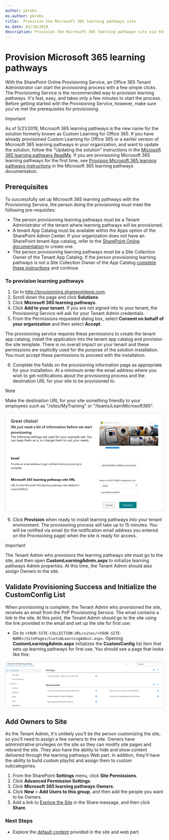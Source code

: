 ```yaml
---
author: pkrebs
ms.author: pkrebs
title:  Provision the Microsoft 365 learning pathways site
ms.date: 02/10/2019
description: Provision the Microsoft 365 learning pathways site via the SharePoint Provisioning Service
---
```


# Provision Microsoft 365 learning pathways

With the SharePoint Online Provisioning Service, an Office 365 Tenant Administrator can start the provisioning process with a few simple clicks. The Provisioning Service is the recommended way to provision learning pathways. It's fast, easy, and takes only a few minutes to start the process. Before getting started with the Provisioning Service, however, make sure you've met the prerequisites for provisioning.

> [!IMPORTANT]
> As of 5/21/2019, Microsoft 365 learning pathways is the new name for the solution formerly known as Custom Learning for Office 365. If you have already provisioned Custom Learning for Office 365 or a earlier version of Microsoft 365 learning pathways in your organization, and want to update the solution, follow the “Updating the solution” instructions in the [Microsoft 365 learning pathways ReadMe](https://github.com/pnp/custom-learning-office-365). If you are provisioning Microsoft 365 learning pathways for the first time, see [Provision Microsoft 365 learning pathways instructions]( https://docs.microsoft.com/en-us/office365/customlearning/custom_provision) in the Microsoft 365 learning pathways documentation.  

## Prerequisites
 
To successfully set up Microsoft 365 learning pathways with the Provisioning Service, the person doing the provisioning must meet the following pre-requisites: 
 
- The person provisioning learning pathways must be a Tenant Administrator of the tenant where learning pathways will be provisioned.  
- A tenant App Catalog must be available within the Apps option of the SharePoint Admin Center. If your organization does not have an SharePoint tenant App catalog, refer to the [SharePoint Online documentation](https://docs.microsoft.com/en-us/sharepoint/use-app-catalog) to create one.  
- The person provisioning learning pathways must be a Site Collection Owner of the Tenant App Catalog. If the person provisioning learning pathways is not a Site Collection Owner of the App Catalog [complete these instructions](addappadmin.md) and continue. 

### To provision learning pathways

1. Go to http://provisioning.sharepointpnp.com.
2. Scroll down the page and click **Solutions**.
3. Click **Microsoft 365 learning pathways**.
4. Click **Add to your tenant**. If you are not signed into to your tenant, the Provisioning Service will ask for your Tenant Admin credentials. 
5. From the Permissions requested dialog box, select **Consent on behalf of your organization** and then select **Accept**.

The provisioning service requires these permissions to create the tenant app catalog, install the application into the tenant app catalog and provision the site template. There is no overall impact on your tenant and these permissions are explicitly used for the purpose of the solution installation. You must accept these permissions to proceed with the installation.

6. Complete the fields on the provisioning information page as appropriate for your installation. At a minimum enter the email address where you wish to get notifications about the provisioning process and the destination URL for your site to be provisioned to.  
> [!NOTE]
> Make the destination URL for your site something friendly to your employees such as "/sites/MyTraining" or "/teams/LearnMicrosoft365".

![inst_options.png](media/inst_options.png)

6. Click **Provision** when ready to install learning pathways into your tenant environment.  The provisioning process will take up to 15 minutes. You will be notified via email (to the notification email address you entered on the Provisioning page) when the site is ready for access. 

> [!IMPORTANT]
> The Tenant Admin who provisions the learning pathways site must go to the site, and then open **CustomLearningAdmin.aspx** to initialize learning pathways Admin properties. At this time, the Tenant Admin should also assign Owners to the site. 

## Validate Provisioning Success and Initialize the CustomConfig List

When provisioning is complete, the Tenant Admin who provisioned the site, receives an email from the PnP Provisioning Service. The email contains a link to the site. At this point, the Tenant Admin should go to the site using the link provided in the email and set up the site for first use:

- Go to `<YOUR-SITE-COLLECTION-URL>sites/<YOUR-SITE-NAME>/SitePages/CustomLearningAdmin.aspx`. Opening **CustomLearningAdmin.aspx** initializes the **CustomConfig** list item that sets up learning pathways for first use. You should see a page that looks like this:

![cg-adminapppage.png](media/cg-adminapppage.png)

## Add Owners to Site
As the Tenant Admin, it's unlikely you'll be the person customizing the site, so you'll need to assign a few owners to the site. Owners have administrative privileges on the site so they can modify site pages and rebrand the site. They also have the ability to hide and show content delivered through the learning pathways Web part. In addition, they'll have the ability to build custom playlist and assign them to custom subcategories.  

1. From the SharePoint **Settings** menu, click **Site Permissions**.
2. Click **Advanced Permission Settings**.
3. Click **Microsoft 365 learning pathways Owners**.
4. Click **New** > **Add Users to this group**, and then add the people you want to be Owners. 
5. Add a link to [Explore the Site](custom_exploresite.md) in the Share message, and then click **Share**.

### Next Steps
- Explore the [default content](custom_exploresite.md) provided in the site and web part.
